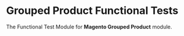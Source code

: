# Grouped Product Functional Tests

The Functional Test Module for **Magento Grouped Product** module.
